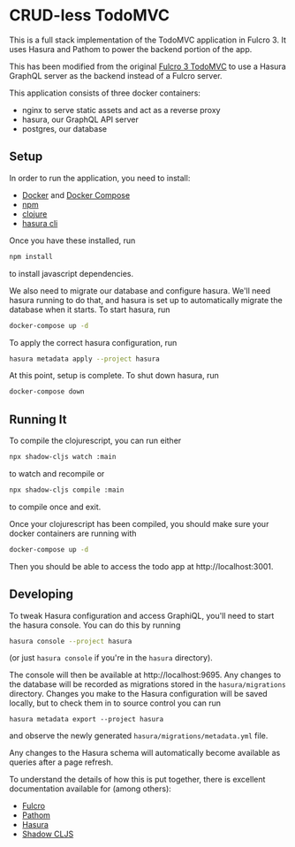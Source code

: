 # CRUD-less TodoMVC

This is a full stack implementation of the TodoMVC application in Fulcro 3. It uses Hasura and Pathom to power the backend portion of the app.

This has been modified from the original [Fulcro 3 TodoMVC](https://github.com/fulcrologic/fulcro) to use a Hasura GraphQL server as the backend instead of a Fulcro server.

This application consists of three docker containers:
* nginx to serve static assets and act as a reverse proxy
* hasura, our GraphQL API server
* postgres, our database

## Setup

In order to run the application, you need to install:
* [Docker](https://www.docker.com/get-started) and [Docker Compose](https://docs.docker.com/compose/install/)
* [npm](https://www.npmjs.com/get-npm)
* [clojure](https://clojure.org/guides/getting_started)
* [hasura cli](https://docs.hasura.io/1.0/graphql/manual/hasura-cli/install-hasura-cli.html)

Once you have these installed, run
```bash
npm install
```
to install javascript dependencies.

We also need to migrate our database and configure hasura. We'll need hasura running to do that, and hasura is set up to automatically migrate the database when it starts. To start hasura, run
```bash
docker-compose up -d
```

To apply the correct hasura configuration, run
```bash
hasura metadata apply --project hasura
```

At this point, setup is complete. To shut down hasura, run
```bash
docker-compose down
```

## Running It

To compile the clojurescript, you can run either
```bash
npx shadow-cljs watch :main
```
to watch and recompile or
```bash
npx shadow-cljs compile :main
```
to compile once and exit.

Once your clojurescript has been compiled, you should make sure your docker containers are running with
```bash
docker-compose up -d
```

Then you should be able to access the todo app at http://localhost:3001.

## Developing

To tweak Hasura configuration and access GraphiQL, you'll need to start the hasura console. You can do this by running
```bash
hasura console --project hasura
```

(or just `hasura console` if you're in the `hasura` directory).

The console will then be available at http://localhost:9695. Any changes to the database will be recorded as migrations stored in the `hasura/migrations` directory. Changes you make to the Hasura configuration will be saved locally, but to check them in to source control you can run
```
hasura metadata export --project hasura
```
and observe the newly generated `hasura/migrations/metadata.yml` file.

Any changes to the Hasura schema will automatically become available as queries after a page refresh.

To understand the details of how this is put together, there is excellent documentation available for (among others):
* [Fulcro](http://book.fulcrologic.com)
* [Pathom](https://wilkerlucio.github.io/pathom/)
* [Hasura](https://docs.hasura.io/1.0/graphql/manual/index.html)
* [Shadow CLJS](https://shadow-cljs.github.io/docs/UsersGuide.html)
